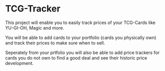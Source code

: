 # TCG-Tracker

This project will enable you to easily track prices of your TCG-Cards like YU-GI-OH, Magic and more. 

You will be able to add cards to your portfolio (cards you physically own) and track their prices to make sure when to sell.

Seperately from your prtfolio you will also be able to add price trackers for cards you do not own to find a good deal and see their historic price development.